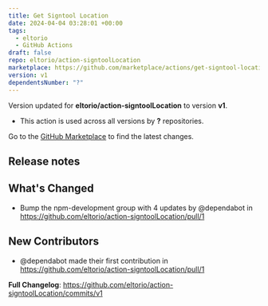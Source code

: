 ```yaml
---
title: Get Signtool Location
date: 2024-04-04 03:28:01 +00:00
tags:
  - eltorio
  - GitHub Actions
draft: false
repo: eltorio/action-signtoolLocation
marketplace: https://github.com/marketplace/actions/get-signtool-location
version: v1
dependentsNumber: "?"
---
```



Version updated for **eltorio/action-signtoolLocation** to version **v1**.
- This action is used across all versions by **?** repositories.

Go to the [GitHub Marketplace](https://github.com/marketplace/actions/get-signtool-location) to find the latest changes.

## Release notes

## What's Changed
* Bump the npm-development group with 4 updates by @dependabot in https://github.com/eltorio/action-signtoolLocation/pull/1

## New Contributors
* @dependabot made their first contribution in https://github.com/eltorio/action-signtoolLocation/pull/1

**Full Changelog**: https://github.com/eltorio/action-signtoolLocation/commits/v1
